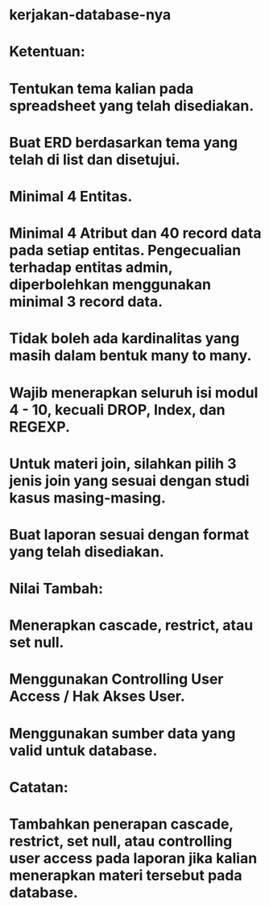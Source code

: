 # kerjakan-database-nya
# Ketentuan:
# Tentukan tema kalian pada spreadsheet yang telah disediakan.
# Buat ERD berdasarkan tema yang telah di list dan disetujui.
# Minimal 4 Entitas.
# Minimal 4 Atribut dan 40 record data pada setiap entitas. Pengecualian terhadap entitas admin, diperbolehkan menggunakan minimal 3 record data.
# Tidak boleh ada kardinalitas yang masih dalam bentuk many to many.
# Wajib menerapkan seluruh isi modul 4 - 10, kecuali DROP, Index, dan REGEXP.
# Untuk materi join, silahkan pilih 3 jenis join yang sesuai dengan studi kasus masing-masing.
# Buat laporan sesuai dengan format yang telah disediakan.
# Nilai Tambah:
# Menerapkan cascade, restrict, atau set null.
# Menggunakan Controlling User Access / Hak Akses User.
# Menggunakan sumber data yang valid untuk database.
# Catatan:
# Tambahkan penerapan cascade, restrict, set null, atau controlling user access pada laporan jika kalian menerapkan materi tersebut pada database.
